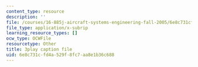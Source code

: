 ```yaml
---
content_type: resource
description: ''
file: /courses/16-885j-aircraft-systems-engineering-fall-2005/6e8c731cfd4a529f8fc7aa8e1b36c688_Fo8v7juSgRw.vtt
file_type: application/x-subrip
learning_resource_types: []
ocw_type: OCWFile
resourcetype: Other
title: 3play caption file
uid: 6e8c731c-fd4a-529f-8fc7-aa8e1b36c688
---
```

